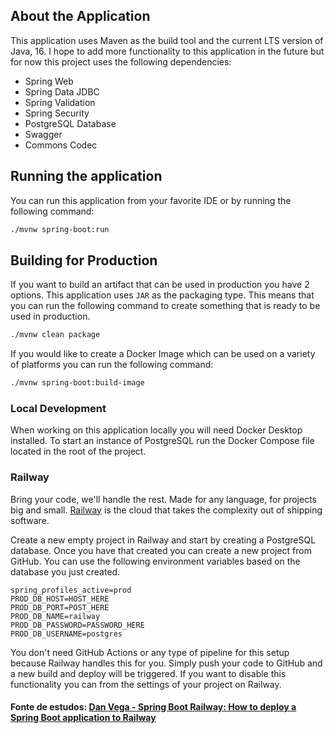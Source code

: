 ## About the Application 

This application uses Maven as the build tool and the current LTS version of Java, 16. I hope to add more functionality to this application in the future but 
for now this project uses the following dependencies:

- Spring Web
- Spring Data JDBC
- Spring Validation
- Spring Security
- PostgreSQL Database
- Swagger
- Commons Codec

## Running the application

You can run this application from your favorite IDE or by running the following command:

```bash
./mvnw spring-boot:run
```

## Building for Production 

If you want to build an artifact that can be used in production you have 2 options. This application uses `JAR` as the packaging type. This means that you can run the following command to create something that is ready to be used in production.

```bash
./mvnw clean package
```

If you would like to create a Docker Image which can be used on a variety of platforms you can run the following command: 

```bash
./mvnw spring-boot:build-image
```

### Local Development

When working on this application locally you will need Docker Desktop installed. To start an instance of PostgreSQL run the Docker
Compose file located in the root of the project. 

### Railway

Bring your code, we'll handle the rest. Made for any language, for projects big and small. [Railway](https://railway.app/) 
is the cloud that takes the complexity out of shipping software.

Create a new empty project in Railway and start by creating a PostgreSQL database. Once you have that created you can create
a new project from GitHub. You can use the following environment variables based on the database you just created. 

```properties
spring_profiles_active=prod
PROD_DB_HOST=HOST_HERE
PROD_DB_PORT=POST_HERE
PROD_DB_NAME=railway
PROD_DB_PASSWORD=PASSWORD_HERE
PROD_DB_USERNAME=postgres
```

You don't need GitHub Actions or any type of pipeline for this setup because Railway handles this for you. Simply push your code to GitHub
and a new build and deploy will be triggered. If you want to disable this functionality you can from the settings of your project
on Railway.

#### **Fonte de estudos:** [Dan Vega - Spring Boot Railway: How to deploy a Spring Boot application to Railway](https://www.youtube.com/watch?v=5sVxvF47dcU&list=PLKMNf0Y0EDCRuibMT9XBMHQVNVv5MbbLy&index=17)